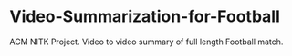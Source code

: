 # Video-Summarization-for-Football
ACM NITK Project. Video to video summary of full length Football match.

